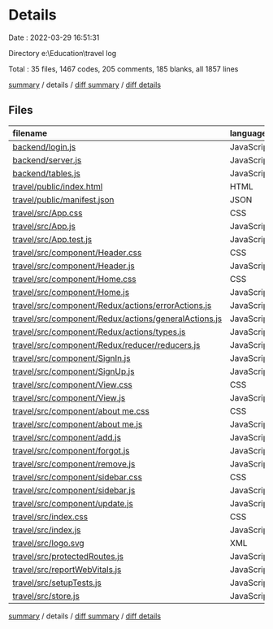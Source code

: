 # Details

Date : 2022-03-29 16:51:31

Directory e:\Education\travel log

Total : 35 files,  1467 codes, 205 comments, 185 blanks, all 1857 lines

[summary](results.md) / details / [diff summary](diff.md) / [diff details](diff-details.md)

## Files
| filename | language | code | comment | blank | total |
| :--- | :--- | ---: | ---: | ---: | ---: |
| [backend/login.js](/backend/login.js) | JavaScript | 6 | 0 | 2 | 8 |
| [backend/server.js](/backend/server.js) | JavaScript | 149 | 14 | 20 | 183 |
| [backend/tables.js](/backend/tables.js) | JavaScript | 8 | 0 | 2 | 10 |
| [travel/public/index.html](/travel/public/index.html) | HTML | 20 | 23 | 1 | 44 |
| [travel/public/manifest.json](/travel/public/manifest.json) | JSON | 25 | 0 | 1 | 26 |
| [travel/src/App.css](/travel/src/App.css) | CSS | 15 | 0 | 3 | 18 |
| [travel/src/App.js](/travel/src/App.js) | JavaScript | 101 | 15 | 15 | 131 |
| [travel/src/App.test.js](/travel/src/App.test.js) | JavaScript | 7 | 0 | 2 | 9 |
| [travel/src/component/Header.css](/travel/src/component/Header.css) | CSS | 19 | 1 | 3 | 23 |
| [travel/src/component/Header.js](/travel/src/component/Header.js) | JavaScript | 25 | 1 | 3 | 29 |
| [travel/src/component/Home.css](/travel/src/component/Home.css) | CSS | 41 | 15 | 4 | 60 |
| [travel/src/component/Home.js](/travel/src/component/Home.js) | JavaScript | 18 | 1 | 3 | 22 |
| [travel/src/component/Redux/actions/errorActions.js](/travel/src/component/Redux/actions/errorActions.js) | JavaScript | 12 | 0 | 2 | 14 |
| [travel/src/component/Redux/actions/generalActions.js](/travel/src/component/Redux/actions/generalActions.js) | JavaScript | 30 | 0 | 3 | 33 |
| [travel/src/component/Redux/actions/types.js](/travel/src/component/Redux/actions/types.js) | JavaScript | 3 | 0 | 0 | 3 |
| [travel/src/component/Redux/reducer/reducers.js](/travel/src/component/Redux/reducer/reducers.js) | JavaScript | 25 | 1 | 2 | 28 |
| [travel/src/component/SignIn.js](/travel/src/component/SignIn.js) | JavaScript | 145 | 6 | 11 | 162 |
| [travel/src/component/SignUp.js](/travel/src/component/SignUp.js) | JavaScript | 142 | 3 | 14 | 159 |
| [travel/src/component/View.css](/travel/src/component/View.css) | CSS | 13 | 1 | 0 | 14 |
| [travel/src/component/View.js](/travel/src/component/View.js) | JavaScript | 76 | 19 | 12 | 107 |
| [travel/src/component/about me.css](/travel/src/component/about%20me.css) | CSS | 25 | 0 | 2 | 27 |
| [travel/src/component/about me.js](/travel/src/component/about%20me.js) | JavaScript | 41 | 0 | 5 | 46 |
| [travel/src/component/add.js](/travel/src/component/add.js) | JavaScript | 121 | 46 | 19 | 186 |
| [travel/src/component/forgot.js](/travel/src/component/forgot.js) | JavaScript | 127 | 3 | 13 | 143 |
| [travel/src/component/remove.js](/travel/src/component/remove.js) | JavaScript | 90 | 30 | 14 | 134 |
| [travel/src/component/sidebar.css](/travel/src/component/sidebar.css) | CSS | 3 | 0 | 0 | 3 |
| [travel/src/component/sidebar.js](/travel/src/component/sidebar.js) | JavaScript | 56 | 8 | 4 | 68 |
| [travel/src/component/update.js](/travel/src/component/update.js) | JavaScript | 68 | 7 | 10 | 85 |
| [travel/src/index.css](/travel/src/index.css) | CSS | 12 | 0 | 2 | 14 |
| [travel/src/index.js](/travel/src/index.js) | JavaScript | 12 | 3 | 3 | 18 |
| [travel/src/logo.svg](/travel/src/logo.svg) | XML | 1 | 0 | 0 | 1 |
| [travel/src/protectedRoutes.js](/travel/src/protectedRoutes.js) | JavaScript | 7 | 4 | 4 | 15 |
| [travel/src/reportWebVitals.js](/travel/src/reportWebVitals.js) | JavaScript | 12 | 0 | 2 | 14 |
| [travel/src/setupTests.js](/travel/src/setupTests.js) | JavaScript | 1 | 4 | 1 | 6 |
| [travel/src/store.js](/travel/src/store.js) | JavaScript | 11 | 0 | 3 | 14 |

[summary](results.md) / details / [diff summary](diff.md) / [diff details](diff-details.md)
